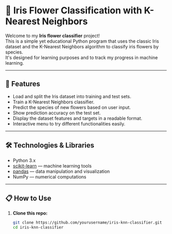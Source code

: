 # 🌸 Iris Flower Classification with K-Nearest Neighbors

Welcome to my **Iris flower classifier** project!  
This is a simple yet educational Python program that uses the classic Iris dataset and the K-Nearest Neighbors algorithm to classify iris flowers by species.  
It's designed for learning purposes and to track my progress in machine learning.

---

## 🚀 Features

- Load and split the Iris dataset into training and test sets.
- Train a K-Nearest Neighbors classifier.
- Predict the species of new flowers based on user input.
- Show prediction accuracy on the test set.
- Display the dataset features and targets in a readable format.
- Interactive menu to try different functionalities easily.

---

## 🛠️ Technologies & Libraries

- Python 3.x
- [scikit-learn](https://scikit-learn.org/stable/) — machine learning tools
- [pandas](https://pandas.pydata.org/) — data manipulation and visualization
- NumPy — numerical computations

---

## 📋 How to Use

1. **Clone this repo:**

   ```bash
   git clone https://github.com/yourusername/iris-knn-classifier.git
   cd iris-knn-classifier
